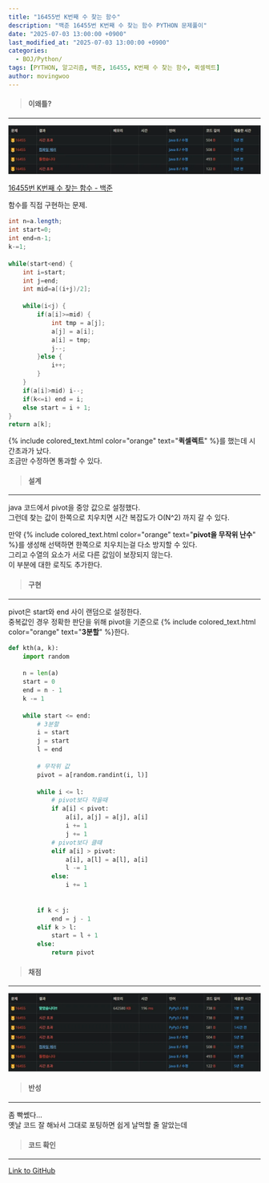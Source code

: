 ```yaml
---
title: "16455번 K번째 수 찾는 함수"
description: "백준 16455번 K번째 수 찾는 함수 PYTHON 문제풀이"
date: "2025-07-03 13:00:00 +0900"
last_modified_at: "2025-07-03 13:00:00 +0900"
categories: 
  - BOJ/Python/
tags: [PYTHON, 알고리즘, 백준, 16455, K번째 수 찾는 함수, 퀵셀렉트]
author: movingwoo
---
```

> #### 이왜틀?  
---  
  
![img01](/assets/images/posts/BOJ/Python/2025-07-03-16455/img01.webp)  
  
[16455번 K번째 수 찾는 함수 - 백준](https://www.acmicpc.net/problem/16455)  
  
함수를 직접 구현하는 문제.  
  
```java
int n=a.length;
int start=0;
int end=n-1;
k-=1;

while(start<end) {
    int i=start;
    int j=end;
    int mid=a[(i+j)/2];
    
    while(i<j) {
        if(a[i]>=mid) {
            int tmp = a[j];
            a[j] = a[i];
            a[i] = tmp;
            j--;
        }else {
            i++;
        }
    }
    if(a[i]>mid) i--;
    if(k<=i) end = i;
    else start = i + 1;
}
return a[k];
```
  
{% include colored_text.html color="orange" text="**퀵셀렉트**" %}를 했는데 시간초과가 났다.  
조금만 수정하면 통과할 수 있다.  
  
> #### 설계  
---  
  
java 코드에서 pivot을 중앙 값으로 설정했다.  
그런데 찾는 값이 한쪽으로 치우치면 시간 복잡도가 O(N^2) 까지 갈 수 있다.  
  
만약 {% include colored_text.html color="orange" text="**pivot을 무작위 난수**" %}를 생성해 선택하면 한쪽으로 치우치는걸 다소 방지할 수 있다.  
그리고 수열의 요소가 서로 다른 값임이 보장되지 않는다.  
이 부분에 대한 로직도 추가한다.  
  
> #### 구현  
---  
  
pivot은 start와 end 사이 랜덤으로 설정한다.  
중복값인 경우 정확한 판단을 위해 pivot을 기준으로 {% include colored_text.html color="orange" text="**3분할**" %}한다.  
  
```python
def kth(a, k):
    import random

    n = len(a)
    start = 0
    end = n - 1
    k -= 1

    while start <= end: 
        # 3분할
        i = start
        j = start
        l = end

        # 무작위 값
        pivot = a[random.randint(i, l)]

        while i <= l:
            # pivot보다 작을때
            if a[i] < pivot:
                a[i], a[j] = a[j], a[i]
                i += 1
                j += 1
            # pivot보다 클떄
            elif a[i] > pivot:
                a[i], a[l] = a[l], a[i]
                l -= 1
            else:
                i += 1
        
        
        if k < j:
            end = j - 1
        elif k > l:
            start = l + 1
        else:
            return pivot
```
  
> #### 채점  
---  
  
![img02](/assets/images/posts/BOJ/Python/2025-07-03-16455/img02.webp)  
  
> #### 반성  
---  
  
좀 빡쎘다...  
옛날 코드 잘 해놔서 그대로 포팅하면 쉽게 날먹할 줄 알았는데  
  
> #### 코드 확인   
---  
  
[Link to GitHub](https://raw.githubusercontent.com/movingwoo/movingwoo-snippets/refs/heads/main/BOJ/Python/2025-07-03-16455.py)  
